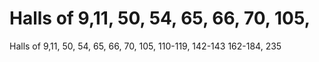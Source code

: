 # Halls of  9,11, 50, 54, 65, 66, 70, 105,

Halls of  9,11, 50, 54, 65, 66, 70, 105,
110-119, 142-143 162-184, 235